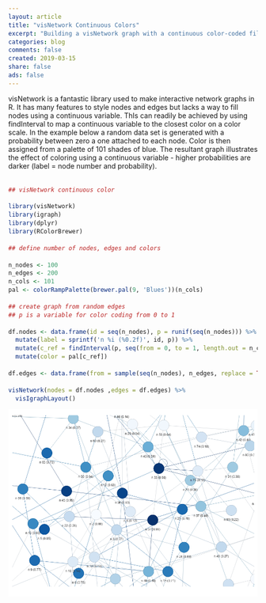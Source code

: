 ```yaml
---
layout: article
title: "visNetwork Continuous Colors"
excerpt: "Building a visNetwork graph with a continuous color-coded fill"
categories: blog
comments: false
created: 2019-03-15
share: false
ads: false
---
```


visNetwork is a fantastic library used to make interactive network graphs in R.  It has many features to style nodes and edges but lacks a way to fill nodes using a continuous variable.  ThIs can readily be achieved by using findInterval to map a continuous variable to the closest color on a color scale.  In the example below a random data set is generated with a probability between zero a one attached to each node.  Color is then assigned from a palette of 101 shades of blue.  The resultant graph illustrates the effect of coloring using a continuous variable - higher probabilities are darker (label = node number and probability).

```r

## visNetwork continuous color

library(visNetwork)
library(igraph)
library(dplyr)
library(RColorBrewer)

## define number of nodes, edges and colors

n_nodes <- 100
n_edges <- 200
n_cols <- 101
pal <- colorRampPalette(brewer.pal(9, 'Blues'))(n_cols)

## create graph from random edges
## p is a variable for color coding from 0 to 1

df.nodes <- data.frame(id = seq(n_nodes), p = runif(seq(n_nodes))) %>%
  mutate(label = sprintf('n %i (%0.2f)', id, p)) %>%
  mutate(c_ref = findInterval(p, seq(from = 0, to = 1, length.out = n_cols))) %>%
  mutate(color = pal[c_ref])
  
df.edges <- data.frame(from = sample(seq(n_nodes), n_edges, replace = TRUE), to = sample(seq(n_nodes), n_edges, replace = TRUE))

visNetwork(nodes = df.nodes ,edges = df.edges) %>%
  visIgraphLayout()

```

![](/images/post-images/2019-03-15-visnetwork_continuous/visnetwork.png)